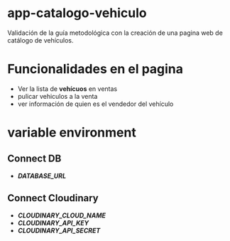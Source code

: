 # app-catalogo-vehiculo
Validación de la guía metodológica con la creación de una pagina web de catálogo de vehículos.
> 

# Funcionalidades en el pagina
- Ver la lista de **vehícuos** en ventas
- pulicar vehiculos a la venta
- ver información de quien es el vendedor del vehículo

# variable environment
## Connect DB
- ***DATABASE_URL***
## Connect Cloudinary
- ***CLOUDINARY_CLOUD_NAME***
- ***CLOUDINARY_API_KEY***
- ***CLOUDINARY_API_SECRET***